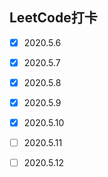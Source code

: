 ## LeetCode打卡
- [x] 2020.5.6
- [x] 2020.5.7
- [x] 2020.5.8
- [x] 2020.5.9
- [x] 2020.5.10
- [ ] 2020.5.11
- [ ] 2020.5.12


